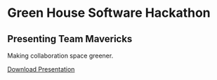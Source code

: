 # Green House Software Hackathon
## Presenting Team Mavericks
Making collaboration space greener.

[Download Presentation](https://my.shell.com/:v:/g/personal/smita_sindhu_shell_com/ERY84hZU2RtIpm6wlAtOdm8BrxXrjPWARtiEPxdXaqqKAg?e=daAYmC)
